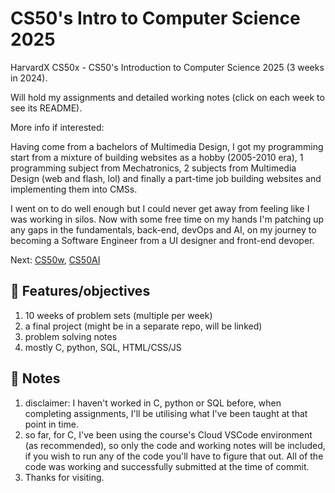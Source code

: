 # CS50's Intro to Computer Science 2025

HarvardX CS50x - CS50's Introduction to Computer Science 2025 (3 weeks in 2024).

Will hold my assignments and detailed working notes (click on each week to see its README).

More info if interested:

Having come from a bachelors of Multimedia Design, I got my programming start from a mixture of building websites as a hobby (2005-2010 era), 1 programming subject from Mechatronics, 2 subjects from Multimedia Design (web and flash, lol) and finally a part-time job building websites and implementing them into CMSs.

I went on to do well enough but I could never get away from feeling like I was working in silos. Now with some free time on my hands I'm patching up any gaps in the fundamentals, back-end, devOps and AI, on my journey to becoming a Software Engineer from a UI designer and front-end devoper.

Next: [CS50w](https://www.edx.org/learn/web-development/harvard-university-cs50-s-web-programming-with-python-and-javascript), [CS50AI](https://www.edx.org/learn/artificial-intelligence/harvard-university-cs50-s-introduction-to-artificial-intelligence-with-python)

## 🏁 Features/objectives

1. 10 weeks of problem sets (multiple per week)
2. a final project (might be in a separate repo, will be linked)
3. problem solving notes
4. mostly C, python, SQL, HTML/CSS/JS

## 📝 Notes

1. disclaimer: I haven't worked in C, python or SQL before, when completing assignments, I'll be utilising what I've been taught at that point in time.
2. so far, for C, I've been using the course's Cloud VSCode environment (as recommended), so only the code and working notes will be included, if you wish to run any of the code you'll have to figure that out. All of the code was working and successfully submitted at the time of commit.
3. Thanks for visiting.
